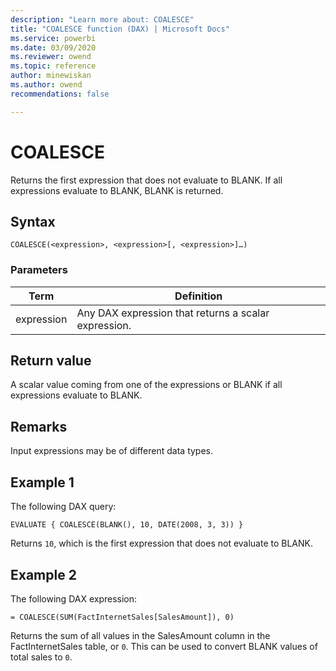 ```yaml
---
description: "Learn more about: COALESCE"
title: "COALESCE function (DAX) | Microsoft Docs"
ms.service: powerbi 
ms.date: 03/09/2020
ms.reviewer: owend
ms.topic: reference
author: minewiskan
ms.author: owend 
recommendations: false

---
```

# COALESCE

Returns the first expression that does not evaluate to BLANK. If all expressions evaluate to BLANK, BLANK is returned.
  
## Syntax  
  
```dax
COALESCE(<expression>, <expression>[, <expression>]…)
```
  
### Parameters  
  
|Term|Definition|  
|--------|--------------|  
|expression|Any DAX expression that returns a scalar expression.|  
  
## Return value

A scalar value coming from one of the expressions or BLANK if all expressions evaluate to BLANK. 
  
## Remarks

Input expressions may be of different data types.
  
## Example 1
  
  The following DAX query:

```dax
EVALUATE { COALESCE(BLANK(), 10, DATE(2008, 3, 3)) }
```

 Returns `10`, which is the first expression that does not evaluate to BLANK.  

## Example 2
  
  The following DAX expression:

```dax
= COALESCE(SUM(FactInternetSales[SalesAmount]), 0)
```

Returns the sum of all values in the SalesAmount column in the FactInternetSales table, or `0`. 
This can be used to convert BLANK values of total sales to `0`.
